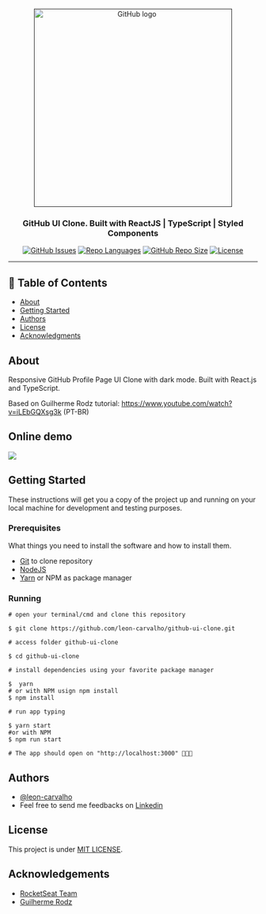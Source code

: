 <p align="center">
  <a href="" rel="noopener">
  <img width=400px  src="https://miro.medium.com/max/1200/1*dDNpLKu_oTLzStsDTnkJ-g.png" alt="GitHub logo"></a>
</p>

<h3 align="center">GitHub UI Clone. Built with ReactJS | TypeScript | Styled Components</h3>

<div align="center">

[![GitHub Issues](https://img.shields.io/github/issues/leon-carvalho/github-ui-clone.svg)](https://github.com/leon-carvalho/github-ui-clone/issues)
[![Repo Languages](https://img.shields.io/github/languages/count/leon-carvalho/github-ui-clone?color=%2304D361.svg)](https://img.shields.io/github/languages/count/leon-carvalho/github-ui-clone)
[![GitHub Repo Size](https://img.shields.io/github/repo-size/leon-carvalho/github-ui-clone.svg)](https://github.com/kylelobo/The-Documentation-Compendium/pulls)
[![License](https://img.shields.io/badge/license-MIT-blue.svg)](/LICENSE)

</div>

---

## 📝 Table of Contents

- [About](#about)
- [Getting Started](#getting_started)
- [Authors](#authors)
- [License](#license)
- [Acknowledgments](#acknowledgement)

## About <a name = "about"></a>

Responsive GitHub Profile Page UI Clone with dark mode. Built with React.js and TypeScript.

Based on Guilherme Rodz tutorial: https://www.youtube.com/watch?v=iLEbGQXsg3k (PT-BR)

## Online demo <a name = "deployment"></a>

<a href="https://github-ui-clone.vercel.app/">
  <img src="https://img.shields.io/badge/demo-try%20online-green" />
</a>

## Getting Started <a name = "getting_started"></a>

These instructions will get you a copy of the project up and running on your local machine for development and testing purposes.

### Prerequisites

What things you need to install the software and how to install them.

- [Git](https://git-scm.com/downloads) to clone repository
- [NodeJS](https://nodejs.org/en/)
- [Yarn](https://yarnpkg.com/pt-BR/docs/install) or NPM as package manager

### Running

```shell
# open your terminal/cmd and clone this repository

$ git clone https://github.com/leon-carvalho/github-ui-clone.git

# access folder github-ui-clone

$ cd github-ui-clone

# install dependencies using your favorite package manager

$  yarn
# or with NPM usign npm install
$ npm install

# run app typing

$ yarn start
#or with NPM
$ npm run start

# The app should open on "http://localhost:3000" 🎉🎉🎉
```

## Authors <a name = "authors"></a>

- [@leon-carvalho](https://github.com/leon-carvalho)
- Feel free to send me feedbacks on [Linkedin](https://www.linkedin.com/in/leonardo-dev/)

## License

This project is under [MIT LICENSE](./LICENSE).

## Acknowledgements <a name = "acknowledgement"></a>

- [RocketSeat Team](https://rocketseat.com.br/)
- [Guilherme Rodz](https://github.com/guilhermerodz)
